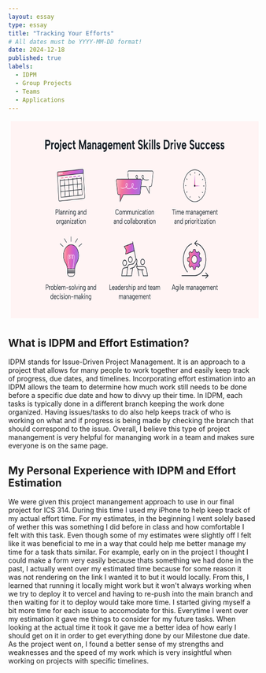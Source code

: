 ```yaml
---
layout: essay
type: essay
title: "Tracking Your Efforts"
# All dates must be YYYY-MM-DD format!
date: 2024-12-18
published: true
labels:
  - IDPM
  - Group Projects
  - Teams
  - Applications
---
```

<div>
<img style="padding: 5px" class="rounded-float-start" height="400px" src="../img/IDPM.png" alt="Project Management Photo">
<h2>What is IDPM and Effort Estimation?</h2>
<p>IDPM stands for Issue-Driven Project Management. It is an approach to a project that allows for many people to work together and easily keep track of progress, due dates, and timelines. Incorporating effort estimation into an IDPM allows the team to determine how much work still needs to be done before a specific due date and how to divvy up their time. In IDPM, each tasks is typically done in a different branch keeping the work done organized. Having issues/tasks to do also help keeps track of who is working on what and if progress is being made by checking the branch that should correspond to the issue. Overall, I believe this type of project manangement is very helpful for mananging work in a team and makes sure everyone is on the same page.</p>

<h2>My Personal Experience with IDPM and Effort Estimation</h2>
<p>We were given this project manangement approach to use in our final project for ICS 314. During this time I used my iPhone to help keep track of my actual effort time. For my estimates, in the beginning I went solely based of wether this was something I did before in class and how comfortable I felt with this task. Even though some of my estimates were slightly off I felt like it was beneficial to me in a way that could help me better manage my time for a task thats similar. For example, early on in the project I thought I could make a form very easily because thats something we had done in the past, I actually went over my estimated time because for some reason it was not rendering on the link I wanted it to but it would locally. From this, I learned that running it locally might work but it won't always working when we try to deploy it to vercel and having to re-push into the main branch and then waiting for it to deploy would take more time. I started giving myself a bit more time for each issue to accomodate for this. Everytime I went over my estimation it gave me things to consider for my future tasks. When looking at the actual time it took it gave me a better idea of how early I should get on it in order to get everything done by our Milestone due date. As the project went on, I found a better sense of my strengths and weaknesses and the speed of my work which is very insightful when working on projects with specific timelines.</p>
</div>
